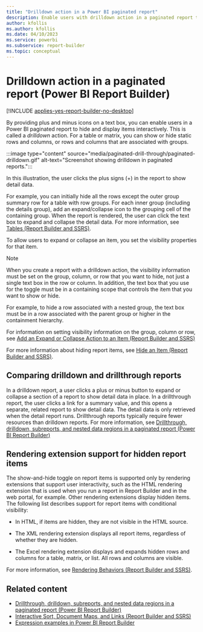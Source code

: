 ```yaml
---
title: "Drilldown action in a Power BI paginated report"
description: Enable users with drilldown action in a paginated report to hide and display items interactively in Power BI Report Builder by providing plus and minus icons on a text box.
author: kfollis
ms.author: kfollis
ms.date: 04/10/2023
ms.service: powerbi
ms.subservice: report-builder
ms.topic: conceptual
---
```

# Drilldown action in a paginated report (Power BI Report Builder)

[!INCLUDE [applies-yes-report-builder-no-desktop](../../includes/applies-yes-report-builder-no-desktop.md)]

By providing plus and minus icons on a text box, you can enable users in a Power BI paginated report to hide and display items interactively. This is called a *drilldown* action. For a table or matrix, you can show or hide static rows and columns, or rows and columns that are associated with groups.  

:::image type="content" source="media/paginated-drill-through/paginated-drilldown.gif" alt-text="Screenshot showing drilldown in paginated reports.":::
  
 In this illustration, the user clicks the plus signs (+) in the report to show detail data.  
  
 For example, you can initially hide all the rows except the outer group summary row for a table with row groups. For each inner group (including the details group), add an expand/collapse icon to the grouping cell of the containing group. When the report is rendered, the user can click the text box to expand and collapse the detail data. For more information, see [Tables &#40;Report Builder  and SSRS&#41;](/sql/reporting-services/report-design/tables-report-builder-and-ssrs).  
  
 To allow users to expand or collapse an item, you set the visibility properties for that item.  
  
> [!NOTE]  
>  When you create a report with a drilldown action, the visibility information must be set on the group, column, or row that you want to hide, not just a single text box in the row or column. In addition, the text box that you use for the toggle must be in a containing scope that controls the item that you want to show or hide.  
>   
>  For example, to hide a row associated with a nested group, the text box must be in a row associated with the parent group or higher in the containment hierarchy.  
>   
>  For information on setting visibility information on the group, column or row, see [Add an Expand or Collapse Action to an Item &#40;Report Builder and SSRS&#41;](/sql/reporting-services/report-design/add-an-expand-or-collapse-action-to-an-item-report-builder-and-ssrs)  
  
 For more information about hiding report items, see [Hide an Item &#40;Report Builder and SSRS&#41;](/sql/reporting-services/report-builder/hide-an-item-report-builder-and-ssrs).  

## Comparing drilldown and drillthrough reports  
 In a drilldown report, a user clicks a plus or minus button to expand or collapse a section of a report to show detail data in place. In a drillthrough report, the user clicks a link for a summary value, and this opens a separate, related report to show detail data. The detail data is only retrieved when the detail report runs. Drillthrough reports typically require fewer resources than drilldown reports. For more information, see [Drillthrough, drilldown, subreports, and nested data regions in a paginated report (Power BI Report Builder)](drillthrough-drilldown-subreports-nested-data-regions.md)  
  
## Rendering extension support for hidden report items  
 The show-and-hide toggle on report items is supported only by rendering extensions that support user interactivity, such as the HTML rendering extension that is used when you run a report in Report Builder and in the web portal, for example. Other rendering extensions display hidden items. The following list describes support for report items with conditional visibility:  
  
- In HTML, if items are hidden, they are not visible in the HTML source.  
  
- The XML rendering extension displays all report items, regardless of whether they are hidden.  
  
- The Excel rendering extension displays and expands hidden rows and columns for a table, matrix, or list. All rows and columns are visible.  
  
 For more information, see [Rendering Behaviors &#40;Report Builder  and SSRS&#41;](/sql/reporting-services/report-design/rendering-behaviors-report-builder-and-ssrs).  
  
## Related content

- [Drillthrough, drilldown, subreports, and nested data regions in a paginated report (Power BI Report Builder)](drillthrough-drilldown-subreports-nested-data-regions.md)
- [Interactive Sort, Document Maps, and Links &#40;Report Builder and SSRS&#41;](/sql/reporting-services/report-design/interactive-sort-document-maps-and-links-report-builder-and-ssrs)
- [Expression examples in Power BI Report Builder](../expressions/report-builder-expression-examples.md) 
